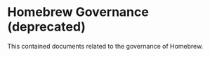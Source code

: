 # Homebrew Governance (deprecated)

This contained documents related to the governance of Homebrew.
